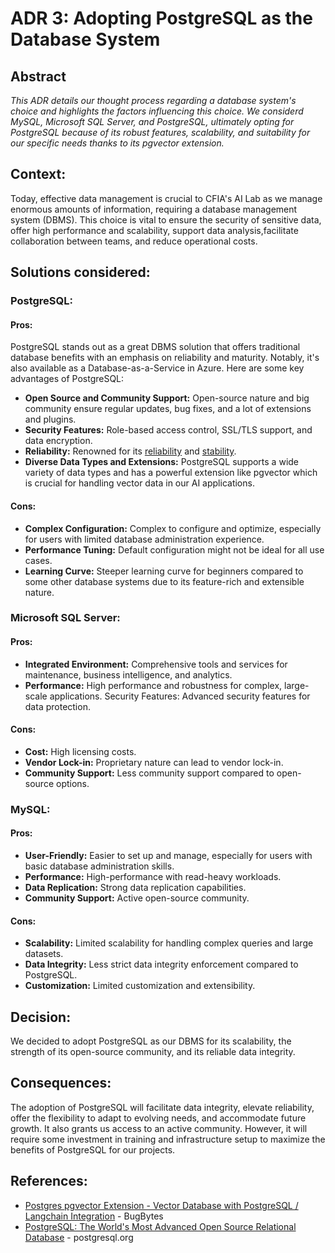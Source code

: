 # ADR 3: Adopting PostgreSQL as the Database System

## Abstract

*This ADR details our thought process regarding a database system's choice and highlights the factors influencing this choice. We considerd MySQL, Microsoft SQL Server, and PostgreSQL, ultimately opting for PostgreSQL because of its robust features, scalability, and suitability for our specific needs thanks to its pgvector extension.*

## Context: 
Today, effective data management is crucial to CFIA's AI Lab as we manage enormous amounts of information, requiring a database management system (DBMS). This choice is vital to ensure the security of sensitive data, offer high performance and scalability, support data analysis,facilitate collaboration between teams, and reduce operational costs.

## Solutions considered:
### PostgreSQL:
#### Pros:
PostgreSQL stands out as a great DBMS solution that offers traditional database benefits with an emphasis on reliability and maturity. Notably, it's also available as a Database-as-a-Service in Azure. Here are some key advantages of PostgreSQL:

- **Open Source and Community Support:** Open-source nature and big community ensure regular updates, bug fixes, and a lot of extensions and plugins.
- **Security Features:** Role-based access control, SSL/TLS support, and data encryption.
- **Reliability:** Renowned for its [reliability](https://www.postgresql.org/docs/current/wal-reliability.html) and [stability](https://www.postgresql.org/developer/testing/).
- **Diverse Data Types and Extensions:** PostgreSQL supports a wide variety of data types and has a powerful extension like pgvector which is crucial for handling vector data in our AI applications.

#### Cons:

- **Complex Configuration:** Complex to configure and optimize, especially for users with limited database administration experience.
- **Performance Tuning:** Default configuration might not be ideal for all use cases.
- **Learning Curve:** Steeper learning curve for beginners compared to some other database systems due to its feature-rich and extensible nature.

### Microsoft SQL Server:
#### Pros:
- **Integrated Environment:** Comprehensive tools and services for maintenance, business intelligence, and analytics.
- **Performance:** High performance and robustness for complex, large-scale applications.
Security Features: Advanced security features for data protection.
#### Cons:
- **Cost:** High licensing costs.
- **Vendor Lock-in:** Proprietary nature can lead to vendor lock-in.
- **Community Support:** Less community support compared to open-source options.

### MySQL:
#### Pros:
- **User-Friendly:** Easier to set up and manage, especially for users with basic database administration skills.
- **Performance:** High-performance with read-heavy workloads.
- **Data Replication:** Strong data replication capabilities.
- **Community Support:** Active open-source community.
#### Cons:
- **Scalability:** Limited scalability for handling complex queries and large datasets.
- **Data Integrity:** Less strict data integrity enforcement compared to PostgreSQL.
- **Customization:** Limited customization and extensibility.

## Decision:
We decided to adopt PostgreSQL as our DBMS for its scalability, the strength of its open-source community, and its reliable data integrity.

## Consequences: 
The adoption of PostgreSQL will facilitate data integrity, elevate reliability, offer the flexibility to adapt to evolving needs, and accommodate future growth. It also grants us access to an active community. However, it will require some investment in training and infrastructure setup to maximize the benefits of PostgreSQL for our projects.

## References:

- [Postgres pgvector Extension - Vector Database with PostgreSQL / Langchain Integration](https://youtu.be/FDBnyJu_Ndg?si=sBfBluS3G2TlW6RN) - BugBytes
- [PostgreSQL: The World's Most Advanced Open Source Relational Database](https://www.postgresql.org/) - postgresql.org
